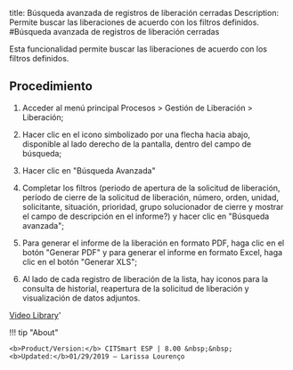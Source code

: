 title:  Búsqueda avanzada de registros de liberación cerradas 
Description: Permite buscar las liberaciones de acuerdo con los filtros definidos. 
#Búsqueda avanzada de registros de liberación cerradas

Esta funcionalidad permite buscar las liberaciones de acuerdo con los filtros definidos.

Procedimiento
-------------

1.  Acceder al menú principal Procesos \> Gestión de Liberación \> Liberación;

2.  Hacer clic en el icono simbolizado por una flecha hacia abajo, disponible al
    lado derecho de la pantalla, dentro del campo de búsqueda;

3.  Hacer clic en "Búsqueda Avanzada"

4.  Completar los filtros (periodo de apertura de la solicitud de liberación, 
    período de cierre de la solicitud de liberación, número, orden, unidad, 
    solicitante, situación, prioridad, grupo solucionador de cierre y mostrar el 
    campo de descripción en el informe?) y hacer clic en "Búsqueda avanzada";

5.  Para generar el informe de la liberación en formato PDF, haga 
    clic en el botón "Generar PDF" y para generar el informe en formato Excel, 
    haga clic en el botón "Generar XLS";

6.  Al lado de cada registro de liberación de la lista, hay iconos
    para la consulta de historial, reapertura de la solicitud de liberación y
    visualización de datos adjuntos.

<i class='fa fa-youtube-play  fa-2x' style='color:#97ce17;vertical-align: middle;'> </i> [Video Library](https://www.youtube.com/playlist?list=PLB5qK2uzf2RPdiRF4nIuCkAvXedNFV-af)'

!!! tip "About"

    <b>Product/Version:</b> CITSmart ESP | 8.00 &nbsp;&nbsp;
    <b>Updated:</b>01/29/2019 – Larissa Lourenço

